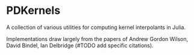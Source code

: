 # PDKernels
A collection of various utilities for computing kernel interpolants in Julia.

Implementations draw largely from the papers of Andrew Gordon Wilson, David Bindel, Ian Delbridge (#TODO add specific citations).

